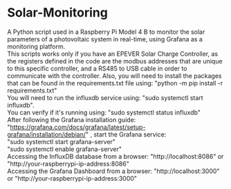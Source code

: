 # Solar-Monitoring
A Python script used in a Raspberry Pi Model 4 B to monitor the solar parameters of a photovoltaic system in real-time, using Grafana as a monitoring platform. <br>
This scripts works only if you have an EPEVER Solar Charge Controller, as the registers defined in the code are the modbus addresses that are unique to this specific controller, and a RS485 to USB cable in order to communicate with the controller. Also, you will need to install the packages that can be found in the requirements.txt file using: "python -m pip install -r requirements.txt" <br>
You will need to run the influxdb service using: "sudo systemctl start influxdb". <br>
You can verify if it's running using: "sudo systemctl status influxdb" <br>
After following the Grafana installation guide: "https://grafana.com/docs/grafana/latest/setup-grafana/installation/debian/" , start the Grafana service: <br>
"sudo systemctl start grafana-server" <br> 
"sudo systemctl enable grafana-server" <br>
Accessing the InfluxDB database from a browser: "http://localhost:8086" or "http://your-raspberrypi-ip-address:8086" <br>
Accessing the Grafana Dashboard from a browser: "http://localhost:3000" or "http://your-raspberrypi-ip-address:3000"
